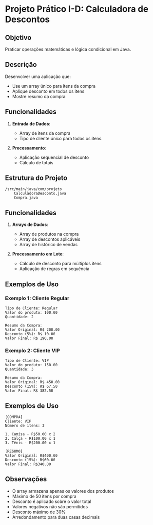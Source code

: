 # Projeto Prático I-D: Calculadora de Descontos

## Objetivo
Praticar operações matemáticas e lógica condicional em Java.

## Descrição
Desenvolver uma aplicação que:
- Use um array único para itens da compra
- Aplique desconto em todos os itens
- Mostre resumo da compra

## Funcionalidades
1. **Entrada de Dados**:
   - Array de itens da compra
   - Tipo de cliente único para todos os itens

2. **Processamento**:
   - Aplicação sequencial de desconto
   - Cálculo de totais

## Estrutura do Projeto
```
/src/main/java/com/projeto
    CalculadoraDesconto.java
    Compra.java
```

## Funcionalidades
1. **Arrays de Dados**:
   - Array de produtos na compra
   - Array de descontos aplicáveis
   - Array de histórico de vendas

2. **Processamento em Lote**:
   - Cálculo de desconto para múltiplos itens
   - Aplicação de regras em sequência

## Exemplos de Uso

### Exemplo 1: Cliente Regular
```
Tipo de Cliente: Regular
Valor do produto: 100.00
Quantidade: 2

Resumo da Compra:
Valor Original: R$ 200.00
Desconto (5%): R$ 10.00
Valor Final: R$ 190.00
```

### Exemplo 2: Cliente VIP
```
Tipo de Cliente: VIP
Valor do produto: 150.00
Quantidade: 3

Resumo da Compra:
Valor Original: R$ 450.00
Desconto (15%): R$ 67.50
Valor Final: R$ 382.50
```

## Exemplos de Uso
```
[COMPRA]
Cliente: VIP
Número de itens: 3

1. Camisa - R$50.00 x 2
2. Calça - R$100.00 x 1
3. Tênis - R$200.00 x 1

[RESUMO]
Valor Original: R$400.00
Desconto (15%): R$60.00
Valor Final: R$340.00
```

## Observações
- O array armazena apenas os valores dos produtos
- Máximo de 50 itens por compra
- Desconto é aplicado sobre o valor total
- Valores negativos não são permitidos
- Desconto máximo de 30%
- Arredondamento para duas casas decimais
```
